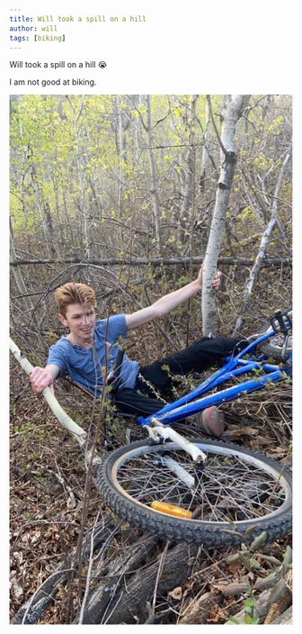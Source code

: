 ```yaml
---
title: Will took a spill on a hill
author: will
tags: [biking]
---
```


Will took a spill on a hill :sob:

<!--truncate-->

I am not good at biking.

![Spill](/img/blog/spill.webp)
